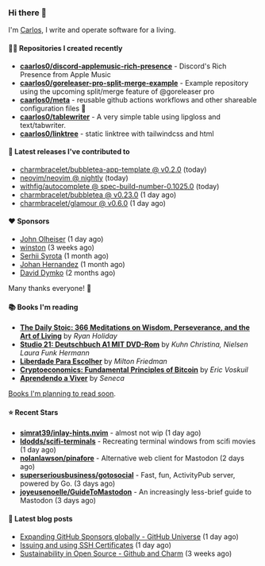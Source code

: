 ### Hi there 👋

I'm [Carlos](https://caarlos0.dev), I write and operate software for a living.

#### 👨‍💻 Repositories I created recently
- **[caarlos0/discord-applemusic-rich-presence](https://github.com/caarlos0/discord-applemusic-rich-presence)** - Discord&#39;s Rich Presence from Apple Music
- **[caarlos0/goreleaser-pro-split-merge-example](https://github.com/caarlos0/goreleaser-pro-split-merge-example)** - Example repository using the upcoming split/merge feature of @goreleaser pro
- **[caarlos0/meta](https://github.com/caarlos0/meta)** - reusable github actions workflows and other shareable configuration files 🫥
- **[caarlos0/tablewriter](https://github.com/caarlos0/tablewriter)** - A very simple table using lipgloss and text/tabwriter.
- **[caarlos0/linktree](https://github.com/caarlos0/linktree)** - static linktree with tailwindcss and html

#### 🚀 Latest releases I've contributed to


- [charmbracelet/bubbletea-app-template @ v0.2.0](https://github.com/charmbracelet/bubbletea-app-template/releases/tag/v0.2.0) (today)
- [neovim/neovim @ nightly](https://github.com/neovim/neovim/releases/tag/nightly) (today)
- [withfig/autocomplete @ spec-build-number-0.1025.0](https://github.com/withfig/autocomplete/releases/tag/spec-build-number-0.1025.0) (today)
- [charmbracelet/bubbletea @ v0.23.0](https://github.com/charmbracelet/bubbletea/releases/tag/v0.23.0) (1 day ago)
- [charmbracelet/glamour @ v0.6.0](https://github.com/charmbracelet/glamour/releases/tag/v0.6.0) (1 day ago)

#### ❤️ Sponsors
- [John Olheiser](https://github.com/jolheiser) (1 day ago)
- [winston](https://github.com/nekowinston) (3 weeks ago)
- [Serhii Syrota](https://github.com/ssyrota) (1 month ago)
- [Johan Hernandez](https://github.com/bithavoc) (1 month ago)
- [David Dymko](https://github.com/ddymko) (2 months ago)

Many thanks everyone! 🙏

#### 📚 Books I'm reading
- **[The Daily Stoic: 366 Meditations on Wisdom, Perseverance, and the Art of Living](https://www.goodreads.com/book/show/29093292-the-daily-stoic)** by _Ryan Holiday_
- **[Studio 21: Deutschbuch A1 MIT DVD-Rom](https://www.goodreads.com/book/show/25495148-studio-21)** by _Kuhn Christina, Nielsen Laura Funk Hermann_
- **[Liberdade Para Escolher](https://www.goodreads.com/book/show/17238591-liberdade-para-escolher)** by _Milton Friedman_
- **[Cryptoeconomics: Fundamental Principles of Bitcoin](https://www.goodreads.com/book/show/56919322-cryptoeconomics)** by _Eric Voskuil_
- **[Aprendendo a Viver](https://www.goodreads.com/book/show/28219486-aprendendo-a-viver)** by _Seneca_

[Books I'm planning to read soon](https://www.amazon.com.br/hz/wishlist/ls/EB8P7VS717SV).

#### ⭐ Recent Stars


- **[simrat39/inlay-hints.nvim](https://github.com/simrat39/inlay-hints.nvim)** - almost not wip (1 day ago)
- **[ldodds/scifi-terminals](https://github.com/ldodds/scifi-terminals)** - Recreating terminal windows from scifi movies (1 day ago)
- **[nolanlawson/pinafore](https://github.com/nolanlawson/pinafore)** - Alternative web client for Mastodon (2 days ago)
- **[superseriousbusiness/gotosocial](https://github.com/superseriousbusiness/gotosocial)** - Fast, fun, ActivityPub server, powered by Go. (3 days ago)
- **[joyeusenoelle/GuideToMastodon](https://github.com/joyeusenoelle/GuideToMastodon)** - An increasingly less-brief guide to Mastodon (3 days ago)

#### 📄 Latest blog posts
- [Expanding GitHub Sponsors globally - GitHub Universe](https://carlosbecker.com/posts/github-universe-2022/) (1 day ago)
- [Issuing and using SSH Certificates](https://carlosbecker.com/posts/ssh-certificates/) (1 day ago)
- [Sustainability in Open Source - Github and Charm](https://carlosbecker.com/posts/sustainability-oss-github-charm/) (3 weeks ago)
